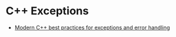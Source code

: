 C++ Exceptions
==============

* [Modern C++ best practices for exceptions and error handling](https://docs.microsoft.com/en-us/cpp/cpp/errors-and-exception-handling-modern-cpp?view=msvc-170)
